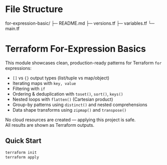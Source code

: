 # File Structure

for-expression-basic/
├─ README.md
├─ versions.tf
├─ variables.tf
└─ main.tf



# Terraform For-Expression Basics

This module showcases clean, production-ready patterns for Terraform `for` expressions:
- `[]` vs `{}` output types (list/tuple vs map/object)
- Iterating maps with `key, value`
- Filtering with `if`
- Ordering & deduplication with `toset()`, `sort()`, `keys()`
- Nested loops with `flatten()` (Cartesian product)
- Group-by patterns using `distinct()` and nested comprehensions
- Data shape transforms using `zipmap()` and `transpose()`

No cloud resources are created — applying this project is safe.  
All results are shown as Terraform outputs.

## Quick Start
```bash
terraform init
terraform apply
